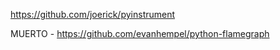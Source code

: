 <https://github.com/joerick/pyinstrument>

MUERTO - <https://github.com/evanhempel/python-flamegraph>

